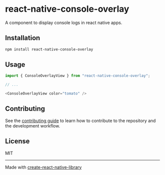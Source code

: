 # react-native-console-overlay

A component to display console logs in react native apps.

## Installation

```sh
npm install react-native-console-overlay
```

## Usage


```js
import { ConsoleOverlayView } from "react-native-console-overlay";

// ...

<ConsoleOverlayView color="tomato" />
```


## Contributing

See the [contributing guide](CONTRIBUTING.md) to learn how to contribute to the repository and the development workflow.

## License

MIT

---

Made with [create-react-native-library](https://github.com/callstack/react-native-builder-bob)
